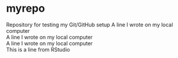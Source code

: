 # myrepo
Repository for testing my Git/GitHub setup
A line I wrote on my local computer  
A line I wrote on my local computer  
A line I wrote on my local computer  
This is a line from RStudio
